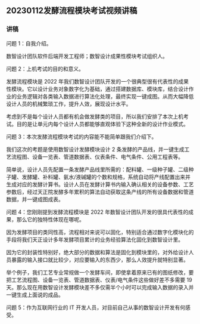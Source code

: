 ## 20230112发酵流程模块考试视频讲稿

### 讲稿

问题 1：自我介绍。

数智设计团队软件后端开发工程师；数智设计成果性模块考试组织人。

问题 2：上机考试的目的和意义。

发酵流程模块是 2022 年我们数智设计团队开发的一个很典型很有代表性的成果性模块。它以设计业务对象数字化为基础，通过搭建数据库、模块库，结合设计作业的业务逻辑对各类输入数据进行算法化处理，最终实现一键成图。从而大幅降低设计人员的机械繁琐工作，提升人效，展现设计水平。

考虑到不是每个设计人员都有机会做发酵类的项目，所以我们安排了本次上机考试。目的是让单元内每个设计人员都能够直观体验下这种全新的设计作业模式。

问题 3：本次发酵流程模块考试的内容能不能简单跟我们介绍下。

我们这次的考题是使用数智设计发酵模块设计 2 条发酵的产品线，并一键生成工艺流程图、设备一览表、管道数据表、仪表条件、电气条件、公用工程表等。

简单说，设计人员先配置一条发酵产品线里所需的：配料罐、一级种子罐、二级种子罐、发酵罐、补料罐、氨水/液碱罐的个数和规格，系统自动将产线配置出来并生成对应的发酵计算书。设计人员在发酵计算书内输入确认相关的设备参数、工艺参数后，经过天正院发酵多年累积的算法自动获取这条产线的所有设备数据和管道数据，并一键成图成表。

问题 4：您刚刚提到发酵流程模块是 2022 年数智设计团队开发的很具代表性的成果，那么它的独特性体现在哪呢。

因为发酵项目的类同性高，流程相对来说可以固化，特别适合通过数字化模块化的手段将我们天正设计多年发酵项目累计的业务经验算法化固化到数智设计里。

因为它的封装性特别好，绝大部分的数据和算法是固化到模块里的，对外给设计人员暴露的输入接口就比较少，对应要输入的东西少，那么人效提升就特别显著。

举个例子，我们工艺专业常规做一个发酵车间，即使拿着原来已有的图纸修改，要把工艺流程图、设备一览表、管道数据表、仪表/电气条件这些做好差不多需要 19 天。那么现在用数智设计发酵模块差不多仅需半个小时可以完成输入数据的录入并一键生成上面说的成品。

问题 5：作为互联网行业的 IT 开发人员，对目前自己从事的数智设计开发有何感受。